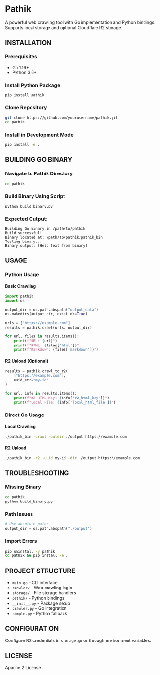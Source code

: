 # Pathik

A powerful web crawling tool with Go implementation and Python bindings. Supports local storage and optional Cloudflare R2 storage.

## INSTALLATION

### Prerequisites

- Go 1.16+
- Python 3.6+

### Install Python Package

```sh
pip install pathik
```

### Clone Repository

```sh
git clone https://github.com/yourusername/pathik.git
cd pathik
```

### Install in Development Mode

```sh
pip install -e .
```

## BUILDING GO BINARY

### Navigate to Pathik Directory

```sh
cd pathik
```

### Build Binary Using Script

```sh
python build_binary.py
```

### Expected Output:

```
Building Go binary in /path/to/pathik
Build successful!
Binary located at: /path/to/pathik/pathik_bin
Testing binary...
Binary output: [Help text from binary]
```

## USAGE

### Python Usage

#### Basic Crawling

```python
import pathik
import os

output_dir = os.path.abspath("output_data")
os.makedirs(output_dir, exist_ok=True)

urls = ["https://example.com"]
results = pathik.crawl(urls, output_dir)

for url, files in results.items():
    print(f"URL: {url}")
    print(f"HTML: {files['html']}")
    print(f"Markdown: {files['markdown']}")
```

#### R2 Upload (Optional)

```python
results = pathik.crawl_to_r2(
    ["https://example.com"],
    uuid_str="my-id"
)

for url, info in results.items():
    print(f"R2 HTML Key: {info['r2_html_key']}")
    print(f"Local File: {info['local_html_file']}")
```

### Direct Go Usage

#### Local Crawling

```sh
./pathik_bin -crawl -outdir ./output https://example.com
```

#### R2 Upload

```sh
./pathik_bin -r2 -uuid my-id -dir ./output https://example.com
```

## TROUBLESHOOTING

### Missing Binary

```sh
cd pathik
python build_binary.py
```

### Path Issues

```python
# Use absolute paths
output_dir = os.path.abspath("./output")
```

### Import Errors

```sh
pip uninstall -y pathik
cd pathik && pip install -e .
```

## PROJECT STRUCTURE

- `main.go` - CLI interface
- `crawler/` - Web crawling logic
- `storage/` - File storage handlers
- `pathik/` - Python bindings
- `__init__.py` - Package setup
- `crawler.py` - Go integration
- `simple.py` - Python fallback

## CONFIGURATION

Configure R2 credentials in `storage.go` or through environment variables.

## LICENSE

Apache 2 License
